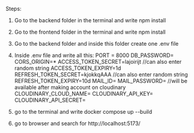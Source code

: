 Steps:
1)	Go to the backend folder in the terminal and write  npm install
2)	Go to the frontend folder in the terminal and write npm install 
3)	Go to the backend folder and inside this folder create one .env file
4)	Inside .env file and write all this:
	PORT = 8000
	DB_PASSWORD=<mongodb connection string>
	CORS_ORIGIN=*
	ACCESS_TOKEN_SECRET=lajoirijt //can also enter random string
	ACCESS_TOKEN_EXPIRY=1d
	REFRESH_TOKEN_SECRET=kjokkqAAA //can also enter random string
	REFRESH_TOKEN_EXPIRY=10d
	MAIL_ID=<gmail from which you want to send mail while resetting the password>
	MAIL_PASSWORD=<gmail app password of the above entered mail> 
//will be available after making account on cloudinary     
	CLOUDINARY_CLOUD_NAME=<cloudinary name> 
	CLOUDINARY_API_KEY=<cloudinary api key> 
	CLOUDINARY_API_SECRET=<cloudinary api secret> 

5) go to the terminal and write docker compose up --build
6) go to browser and search for http://localhost:5173/
